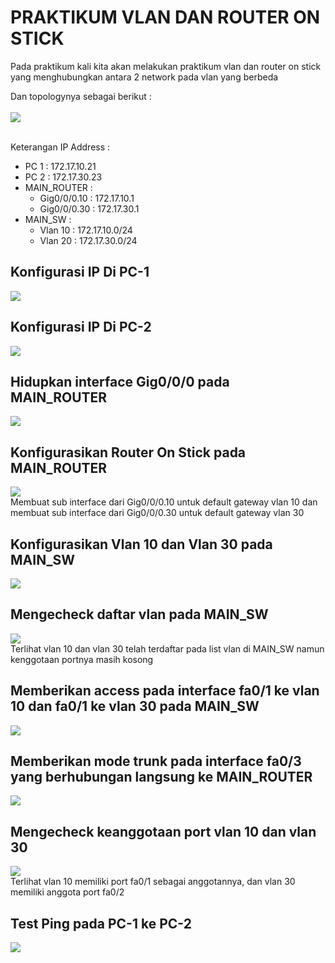 # PRAKTIKUM VLAN DAN ROUTER ON STICK
Pada praktikum kali kita akan melakukan praktikum vlan dan router on stick yang menghubungkan antara 2 network pada vlan yang berbeda

Dan topologynya sebagai berikut :
<br>
<br>
<img src="../assets/prak5-1.png">
<br>
<br>

Keterangan IP Address :
- PC 1 : 172.17.10.21
- PC 2 : 172.17.30.23
- MAIN_ROUTER :
  - Gig0/0/0.10 : 172.17.10.1
  - Gig0/0/0.30 : 172.17.30.1
- MAIN_SW :
    - Vlan 10 : 172.17.10.0/24
    - Vlan 20 : 172.17.30.0/24

## Konfigurasi IP Di PC-1
<img src="../assets/prak5-2.png">

## Konfigurasi IP Di PC-2
<img src="../assets/prak5-3.png">

## Hidupkan interface Gig0/0/0 pada MAIN_ROUTER
<img src="../assets/prak5-4.png">

## Konfigurasikan Router On Stick pada MAIN_ROUTER
<img src="../assets/prak5-5.png">
</br>
Membuat sub interface dari Gig0/0/0.10 untuk default gateway vlan 10 dan membuat sub interface dari Gig0/0/0.30 untuk default gateway vlan 30

## Konfigurasikan Vlan 10 dan Vlan 30 pada MAIN_SW
<img src="../assets/prak5-6.png">

## Mengecheck daftar vlan pada MAIN_SW
<img src="../assets/prak5-7.png">
</br>
Terlihat vlan 10 dan vlan 30 telah terdaftar pada list vlan di MAIN_SW namun kenggotaan portnya masih kosong

## Memberikan access pada interface fa0/1 ke vlan 10 dan fa0/1 ke vlan 30 pada MAIN_SW
<img src="../assets/prak5-9.png">

## Memberikan mode trunk pada interface fa0/3 yang berhubungan langsung ke MAIN_ROUTER
<img src="../assets/prak5-10.png">

## Mengecheck keanggotaan port vlan 10 dan vlan 30
<img src="../assets/prak5-11.png">
<br>
Terlihat vlan 10 memiliki port fa0/1 sebagai anggotannya, dan vlan 30 memiliki anggota port fa0/2

## Test Ping pada PC-1 ke PC-2
<img src="../assets/prak5-12.png">


